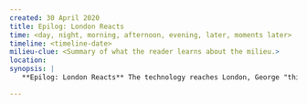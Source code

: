 ```yaml
---
created: 30 April 2020
title: Epilog: London Reacts
time: <day, night, morning, afternoon, evening, later, moments later>
timeline: <timeline-date>
milieu-clue: <Summary of what the reader learns about the milieu.>
location:
synopsis: |
   **Epilog: London Reacts** The technology reaches London, George "this changes everything."

---
```


